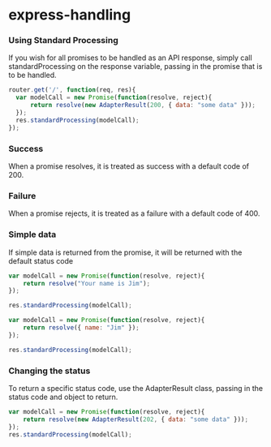 # express-handling


### Using Standard Processing

If you wish for all promises to be handled as an API response, simply call standardProcessing on the response variable, passing in the 
promise that is to be handled.

```js
router.get('/', function(req, res){
  var modelCall = new Promise(function(resolve, reject){
      return resolve(new AdapterResult(200, { data: "some data" }));
  });
  res.standardProcessing(modelCall);
});

```

### Success
When a promise resolves, it is treated as success with a default code of 200.

### Failure
When a promise rejects, it is treated as a failure with a default code of 400.


### Simple data
If simple data is returned from the promise, it will be returned with the default status code
```js
var modelCall = new Promise(function(resolve, reject){
    return resolve("Your name is Jim");
});

res.standardProcessing(modelCall);
```

```js
var modelCall = new Promise(function(resolve, reject){
    return resolve({ name: "Jim" });
});

res.standardProcessing(modelCall);
```


### Changing the status
To return a specific status code, use the AdapterResult class, passing in the status code and object to return.

```js
var modelCall = new Promise(function(resolve, reject){
    return resolve(new AdapterResult(202, { data: "some data" }));
});
res.standardProcessing(modelCall);
```
